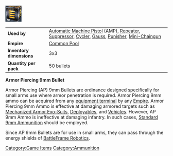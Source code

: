 ![](images/ap9mmbullet.jpg "ap9mmbullet.jpg")

|                          |                                                                                                                                                                                                                                                                                                |
| ------------------------ | ---------------------------------------------------------------------------------------------------------------------------------------------------------------------------------------------------------------------------------------------------------------------------------------------- |
| **Used by**              | [Automatic Machine Pistol](Automatic_Machine_Pistol.md "wikilink") (AMP), [Repeater](Repeater.md "wikilink"), [Suppressor](Suppressor.md "wikilink"), [Cycler](Cycler.md "wikilink"), [Gauss](Gauss.md "wikilink"), [Punisher](Punisher.md "wikilink"), [Mini-Chaingun](Mini.$1.md "wikilink") |
| **Empire**               | [Common Pool](Common_Pool.md "wikilink")                                                                                                                                                                                                                                                       |
| **Inventory dimensions** | 3x3                                                                                                                                                                                                                                                                                            |
| **Quantity per pack**    | 50 bullets                                                                                                                                                                                                                                                                                     |

**Armor Piercing 9mm Bullet**

Armor Piercing (AP) 9mm Bullets are ordinance designed specifically for
small arms use where armor penetration is required. Armor Piercing 9mm
ammo can be acquired from any [equipment
terminal](equipment_terminal.md "wikilink") by any
[Empire](Empire.md "wikilink"). Armor Piercing 9mm Ammo is effective at
damaging armored targets such as [Mechanized Armor
Exo-Suits](Armor_Index.md "wikilink"),
[Deployables](Adaptive_Construction_Engine.md "wikilink"), and
[Vehicles](Vehicle_Index.md "wikilink"). However, AP 9mm Ammo is
ineffective at damaging infantry. In such cases, [Standard 9mm
Ammunition](9mm_Bullet.md "wikilink") should be employed.

Since AP 9mm Bullets are for use in small arms, they can pass through
the energy shields of [BattleFrame
Robotics](BattleFrame_Robotics.md "wikilink").

[Category:Game Items](Category:Game_Items.md "wikilink")
[Category:Ammunition](Category:Ammunition.md "wikilink")
